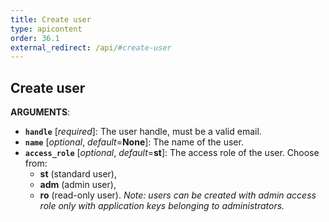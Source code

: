 ```yaml
---
title: Create user
type: apicontent
order: 36.1
external_redirect: /api/#create-user
---
```


## Create user

**ARGUMENTS**:

* **`handle`** [*required*]:
    The user handle, must be a valid email.
* **`name`** [*optional*, *default*=**None**]:
    The name of the user.
* **`access_role`** [*optional*, *default*=**st**]:
    The access role of the user. Choose from:
    *  **st** (standard user),
    *  **adm** (admin user),
    *  **ro** (read-only user).
    *Note: users can be created with admin access role only with application keys belonging to administrators.*
